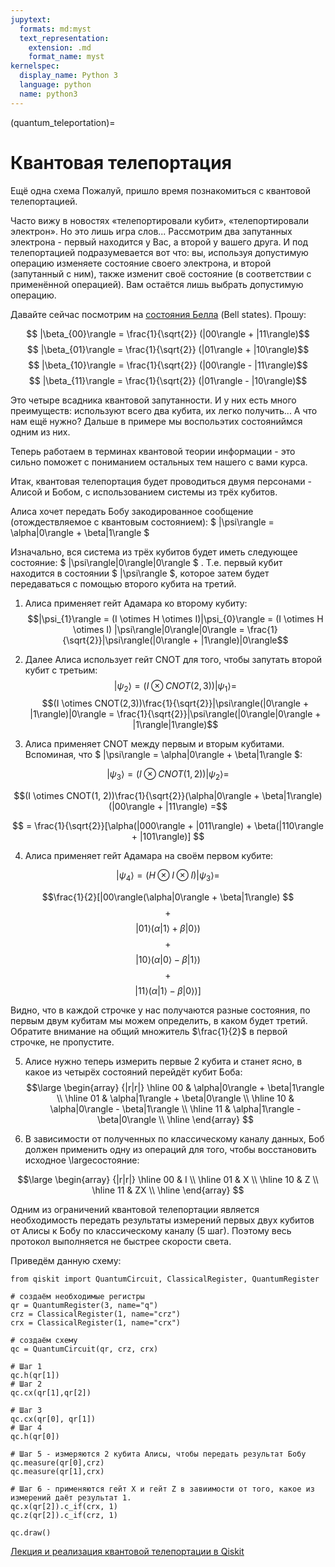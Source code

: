 ```yaml
---
jupytext:
  formats: md:myst
  text_representation:
    extension: .md
    format_name: myst
kernelspec:
  display_name: Python 3
  language: python
  name: python3
---
```


(quantum_teleportation)=

# Квантовая телепортация

Ещё одна схема
Пожалуй, пришло время познакомиться с квантовой телепортацией.

Часто вижу в новостях «телепортировали кубит», «телепортировали электрон». Но это лишь игра слов... Рассмотрим два запутанных электрона - первый находится у Вас, а второй у вашего друга. И под телепортацией подразумевается вот что: вы, используя допустимую операцию изменяете состояние своего электрона, и второй (запутанный с ним), также изменит своё состояние (в соответствии с применённой операцией). Вам остаётся лишь выбрать допустимую операцию.

Давайте сейчас посмотрим на [состояния Белла](https://ru.wikipedia.org/wiki/Состояние_Белла) (Bell states). Прошу:

$$ |\beta_{00}\rangle = \frac{1}{\sqrt{2}} (|00\rangle + |11\rangle)$$
$$ |\beta_{01}\rangle = \frac{1}{\sqrt{2}} (|01\rangle + |10\rangle)$$
$$ |\beta_{10}\rangle = \frac{1}{\sqrt{2}} (|00\rangle - |11\rangle)$$
$$ |\beta_{11}\rangle = \frac{1}{\sqrt{2}} (|01\rangle - |10\rangle)$$

Это четыре всадника квантовой запутанности. И у них есть много преимуществ: используют всего два кубита, их легко получить... А что нам ещё нужно? Дальше в примере мы воспольэтих состояниймся одним из них.

Теперь работаем в терминах квантовой теории информации - это сильно поможет с пониманием остальных тем нашего с вами курса.

Итак, квантовая телепортация будет проводиться двумя персонами - Алисой и Бобом, с использованием системы из трёх кубитов.

Алиса хочет передать Бобу закодированное сообщение (отождествляемое с квантовым состоянием): $ |\psi\rangle = \alpha|0\rangle + \beta|1\rangle $

Изначально, вся система из трёх кубитов будет иметь следующее состояние: $ |\psi\rangle|0\rangle|0\rangle $ . Т.е. первый кубит находится в состоянии $ |\psi\rangle $, которое затем будет передаваться с помощью второго кубита на третий.

1. Алиса применяет гейт Адамара ко второму кубиту: 
$$|\psi_{1}\rangle = (I \otimes H \otimes I)|\psi_{0}\rangle = (I \otimes H \otimes I) |\psi\rangle|0\rangle|0\rangle  = \frac{1}{\sqrt{2}}|\psi\rangle(|0\rangle + |1\rangle)|0\rangle$$

2. Далее Алиса использует гейт CNOT для того, чтобы запутать второй кубит с третьим:
$$  |\psi_{2}\rangle = (I \otimes CNOT(2,3))|\psi_{1}\rangle =$$
$$(I \otimes CNOT(2,3))\frac{1}{\sqrt{2}}|\psi\rangle(|0\rangle + |1\rangle)|0\rangle = \frac{1}{\sqrt{2}}|\psi\rangle(|0\rangle|0\rangle + |1\rangle|1\rangle)$$

3. Алиса применяет CNOT между первым и вторым кубитами. Вспоминая, что $ |\psi\rangle = \alpha|0\rangle + \beta|1\rangle $:

$$|\psi_{3}\rangle = (I \otimes CNOT(1, 2))|\psi_{2}\rangle =$$ 

$$(I \otimes CNOT(1, 2))\frac{1}{\sqrt{2}}(\alpha|0\rangle + \beta|1\rangle)(|00\rangle + |11\rangle) =$$

$$ = \frac{1}{\sqrt{2}}[\alpha(|000\rangle + |011\rangle) + \beta(|110\rangle + |101\rangle)] $$

4. Алиса применяет гейт Адамара на своём первом кубите:

$$ |\psi_4\rangle = (H \otimes I \otimes I)|\psi_{3}\rangle = $$

$$\frac{1}{2}[|00\rangle(\alpha|0\rangle + \beta|1\rangle) $$
$$ + $$
$$ |01\rangle(\alpha|1\rangle + \beta|0\rangle)$$
$$ + $$
$$ |10\rangle(\alpha|0\rangle - \beta|1\rangle)$$
$$ + $$
$$ |11\rangle(\alpha|1\rangle - \beta|0\rangle)] $$

Видно, что в каждой строчке у нас получаются разные состояния, по первым двум кубитам мы можем определить, в каком будет третий. Обратите внимание на общий множитель $\frac{1}{2}$ в первой строчке, не пропустите.

5. Алисе нужно теперь измерить первые 2 кубита и станет ясно, в какое из четырёх состояний перейдёт кубит Боба:
$$\large
\begin{array} {|r|r|}
\hline 00 & \alpha|0\rangle + \beta|1\rangle \\ 
\hline 01 & \alpha|1\rangle + \beta|0\rangle \\ 
\hline 10 & \alpha|0\rangle - \beta|1\rangle \\ 
\hline 11 & \alpha|1\rangle - \beta|0\rangle \\ 
\hline  
\end{array}
$$

6. В зависимости от полученных по классическому каналу данных, Боб должен применить одну из операций для того, чтобы восстановить исходное \largeсостояние:

$$\large
\begin{array} {|r|r|}
\hline 00 & I \\ 
\hline 01 & X \\ 
\hline 10 & Z \\ 
\hline 11 & ZX \\ 
\hline  
\end{array}
$$

Одним из ограничений квантовой телепортации является необходимость передать результаты измерений первых двух кубитов от Алисы к Бобу по классическому каналу (5 шаг). Поэтому весь протокол выполняется не быстрее скорости света.

Приведём данную схему:

```{code-cell} ipython3
from qiskit import QuantumCircuit, ClassicalRegister, QuantumRegister

# создаём необходимые регистры
qr = QuantumRegister(3, name="q")
crz = ClassicalRegister(1, name="crz")
crx = ClassicalRegister(1, name="crx")

# создаём схему
qc = QuantumCircuit(qr, crz, crx)

# Шаг 1
qc.h(qr[1])
# Шаг 2
qc.cx(qr[1],qr[2])

# Шаг 3
qc.cx(qr[0], qr[1])
# Шаг 4
qc.h(qr[0])

# Шаг 5 - измеряются 2 кубита Алисы, чтобы передать результат Бобу
qc.measure(qr[0],crz)
qc.measure(qr[1],crx)

# Шаг 6 - применяются гейт X и гейт Z в завиимости от того, какое из измерений даёт результат 1.
qc.x(qr[2]).c_if(crx, 1) 
qc.z(qr[2]).c_if(crz, 1)

qc.draw()
```

[Лекция и реализация квантовой телепортации в Qiskit](https://qiskit.org/textbook/ch-algorithms/teleportation.html)
